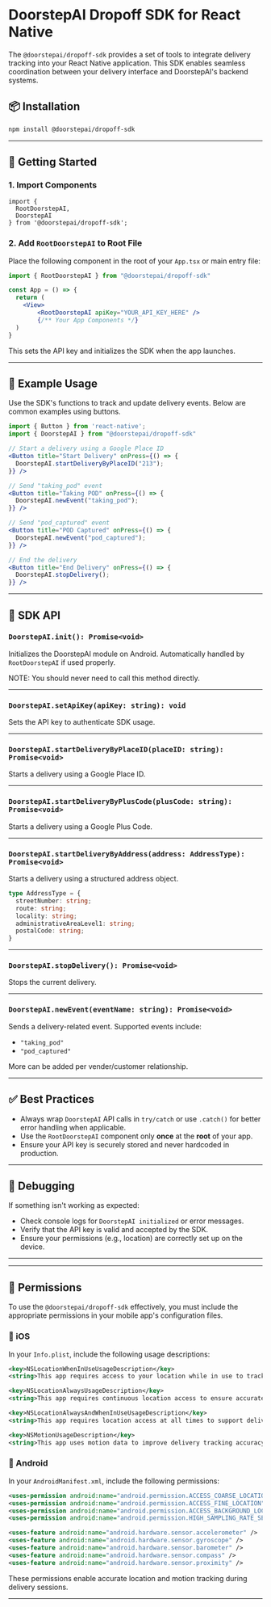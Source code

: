 
# DoorstepAI Dropoff SDK for React Native

The `@doorstepai/dropoff-sdk` provides a set of tools to integrate delivery tracking into your React Native application. This SDK enables seamless coordination between your delivery interface and DoorstepAI's backend systems.

## 📦 Installation

```bash
npm install @doorstepai/dropoff-sdk
```

---

## 🚀 Getting Started

### 1. **Import Components**

```tsx
import {
  RootDoorstepAI,
  DoorstepAI
} from '@doorstepai/dropoff-sdk';
```

### 2. **Add `RootDoorstepAI` to Root File**

Place the following component in the root of your `App.tsx` or main entry file:

```jsx
import { RootDoorstepAI } from "@doorstepai/dropoff-sdk"

const App = () => {
  return (
    <View>
        <RootDoorstepAI apiKey="YOUR_API_KEY_HERE" />
        {/** Your App Components */}
  )
}
```

This sets the API key and initializes the SDK when the app launches.

---

## 📲 Example Usage

Use the SDK's functions to track and update delivery events. Below are common examples using buttons.

```jsx
import { Button } from 'react-native';
import { DoorstepAI } from "@doorstepai/dropoff-sdk"

// Start a delivery using a Google Place ID
<Button title="Start Delivery" onPress={() => {
  DoorstepAI.startDeliveryByPlaceID("213");
}} />

// Send "taking_pod" event
<Button title="Taking POD" onPress={() => {
  DoorstepAI.newEvent("taking_pod");
}} />

// Send "pod_captured" event
<Button title="POD Captured" onPress={() => {
  DoorstepAI.newEvent("pod_captured");
}} />

// End the delivery
<Button title="End Delivery" onPress={() => {
  DoorstepAI.stopDelivery();
}} />
```

---

## 🔧 SDK API

### `DoorstepAI.init(): Promise<void>`

Initializes the DoorstepAI module on Android. Automatically handled by `RootDoorstepAI` if used properly.

NOTE: You should never need to call this method directly. 

---

### `DoorstepAI.setApiKey(apiKey: string): void`

Sets the API key to authenticate SDK usage.

---

### `DoorstepAI.startDeliveryByPlaceID(placeID: string): Promise<void>`

Starts a delivery using a Google Place ID.

---

### `DoorstepAI.startDeliveryByPlusCode(plusCode: string): Promise<void>`

Starts a delivery using a Google Plus Code.

---

### `DoorstepAI.startDeliveryByAddress(address: AddressType): Promise<void>`

Starts a delivery using a structured address object.

```ts
type AddressType = {
  streetNumber: string;
  route: string;
  locality: string;
  administrativeAreaLevel1: string;
  postalCode: string;
}
```

---

### `DoorstepAI.stopDelivery(): Promise<void>`

Stops the current delivery.

---

### `DoorstepAI.newEvent(eventName: string): Promise<void>`

Sends a delivery-related event. Supported events include:
- `"taking_pod"`
- `"pod_captured"`

More can be added per vender/customer relationship. 

---

## ✅ Best Practices

- Always wrap `DoorstepAI` API calls in `try/catch` or use `.catch()` for better error handling when applicable.
- Use the `RootDoorstepAI` component only **once** at the **root** of your app.
- Ensure your API key is securely stored and never hardcoded in production.

---

## 🧪 Debugging

If something isn't working as expected:

- Check console logs for `DoorstepAI initialized` or error messages.
- Verify that the API key is valid and accepted by the SDK.
- Ensure your permissions (e.g., location) are correctly set up on the device.

---

---

## 🔐 Permissions

To use the `@doorstepai/dropoff-sdk` effectively, you must include the appropriate permissions in your mobile app's configuration files.

### 📱 iOS

In your `Info.plist`, include the following usage descriptions:

```xml
<key>NSLocationWhenInUseUsageDescription</key>
<string>This app requires access to your location while in use to track deliveries.</string>

<key>NSLocationAlwaysUsageDescription</key>
<string>This app requires continuous location access to ensure accurate delivery tracking.</string>

<key>NSLocationAlwaysAndWhenInUseUsageDescription</key>
<string>This app requires location access at all times to support delivery tracking.</string>

<key>NSMotionUsageDescription</key>
<string>This app uses motion data to improve delivery tracking accuracy.</string>
```

### 🤖 Android

In your `AndroidManifest.xml`, include the following permissions:

```xml
<uses-permission android:name="android.permission.ACCESS_COARSE_LOCATION" />
<uses-permission android:name="android.permission.ACCESS_FINE_LOCATION" />
<uses-permission android:name="android.permission.ACCESS_BACKGROUND_LOCATION" />
<uses-permission android:name="android.permission.HIGH_SAMPLING_RATE_SENSORS" />

<uses-feature android:name="android.hardware.sensor.accelerometer" />
<uses-feature android:name="android.hardware.sensor.gyroscope" />
<uses-feature android:name="android.hardware.sensor.barometer" />
<uses-feature android:name="android.hardware.sensor.compass" />
<uses-feature android:name="android.hardware.sensor.proximity" />
```

These permissions enable accurate location and motion tracking during delivery sessions.

---
